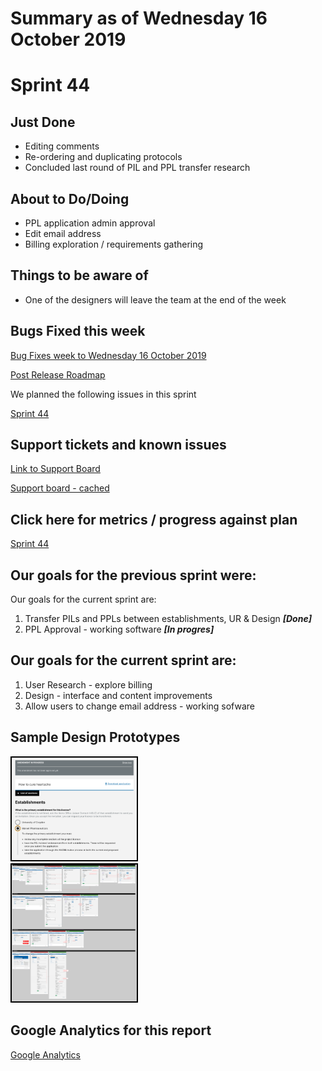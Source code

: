 # Summary as of Wednesday 16 October 2019 

# Sprint 44

## Just Done
* Editing comments
* Re-ordering and duplicating protocols
* Concluded last round of PIL and PPL transfer research

## About to Do/Doing
* PPL application admin approval
* Edit email address
* Billing exploration / requirements gathering

## Things to be aware of
* One of the designers will leave the team at the end of the week

## Bugs Fixed this week
[Bug Fixes week to Wednesday 16 October 2019](graphs/bugs16102019.jpg)

[Post Release Roadmap](graphs/roadmap16102019.jpg)

We planned the following issues in this sprint 

[Sprint 44](graphs/sprint16102019.png)

## Support tickets and known issues
[Link to Support Board](https://jira.digital.homeoffice.gov.uk/secure/RapidBoard.jspa?rapidView=331&selectedIssue=ALS-47)

[Support board - cached](graphs/supportBoard16102019.jpg)

## Click here for metrics / progress against plan
[Sprint 44](graphs/progress16102019.png)

## Our goals for the previous sprint were:
Our goals for the current sprint are:
1. Transfer PILs and PPLs between establishments, UR & Design ***\[Done\]***
2. PPL Approval - working software ***\[In progres\]***

## Our goals for the current sprint are:
1. User Research - explore billing 
2. Design - interface and content improvements 
3. Allow users to change email address - working sofware

## Sample Design Prototypes
<a href="graphs/proto1_16102019.png"><img src="graphs/proto1_16102019.png" alt="HTML5 Icon" width="200" style="border:2px solid black"></a>
<br>
<a href="graphs/proto2_16102019.png"><img src="graphs/proto2_16102019.png" alt="HTML5 Icon" width="200" style="border:2px solid black"></a>
<br>


## Google Analytics for this report
[Google Analytics](graphs/GA16102019.jpg)

